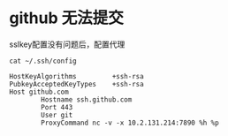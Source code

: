 # github 无法提交

sslkey配置没有问题后，配置代理
```
cat ~/.ssh/config

HostKeyAlgorithms         +ssh-rsa
PubkeyAcceptedKeyTypes    +ssh-rsa
Host github.com
        Hostname ssh.github.com
        Port 443
        User git
        ProxyCommand nc -v -x 10.2.131.214:7890 %h %p
```
